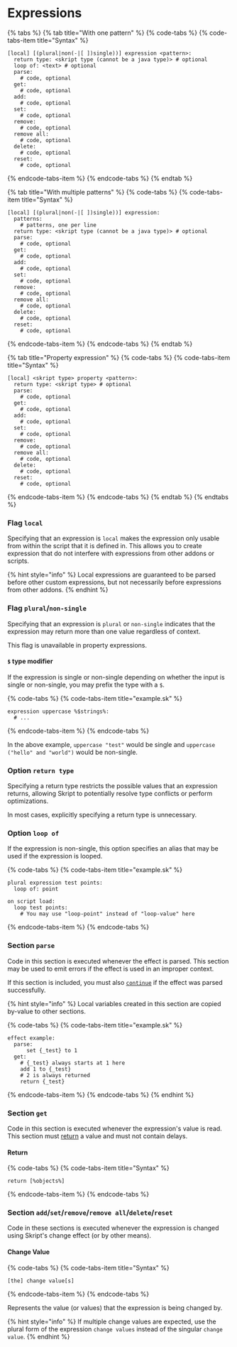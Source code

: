 # Expressions

{% tabs %}
{% tab title="With one pattern" %}
{% code-tabs %}
{% code-tabs-item title="Syntax" %}
```text
[local] [(plural|non(-|[ ])single))] expression <pattern>:
  return type: <skript type (cannot be a java type)> # optional
  loop of: <text> # optional
  parse:
    # code, optional
  get:
    # code, optional
  add:
    # code, optional
  set:
    # code, optional
  remove:
    # code, optional
  remove all:
    # code, optional
  delete:
    # code, optional
  reset:
    # code, optional
```
{% endcode-tabs-item %}
{% endcode-tabs %}
{% endtab %}

{% tab title="With multiple patterns" %}
{% code-tabs %}
{% code-tabs-item title="Syntax" %}
```text
[local] [(plural|non(-|[ ])single))] expression:
  patterns:
    # patterns, one per line
  return type: <skript type (cannot be a java type)> # optional
  parse:
    # code, optional
  get:
    # code, optional
  add:
    # code, optional
  set:
    # code, optional
  remove:
    # code, optional
  remove all:
    # code, optional
  delete:
    # code, optional
  reset:
    # code, optional
```
{% endcode-tabs-item %}
{% endcode-tabs %}
{% endtab %}

{% tab title="Property expression" %}
{% code-tabs %}
{% code-tabs-item title="Syntax" %}
```text
[local] <skript type> property <pattern>:
  return type: <skript type> # optional
  parse:
    # code, optional
  get:
    # code, optional
  add:
    # code, optional
  set:
    # code, optional
  remove:
    # code, optional
  remove all:
    # code, optional
  delete:
    # code, optional
  reset:
    # code, optional
```
{% endcode-tabs-item %}
{% endcode-tabs %}
{% endtab %}
{% endtabs %}

### Flag `local`

Specifying that an expression is `local` makes the expression only usable from within the script that it is defined in. This allows you to create expression that do not interfere with expressions from other addons or scripts.

{% hint style="info" %}
Local expressions are guaranteed to be parsed before other custom expressions, but not necessarily before expressions from other addons.
{% endhint %}

### Flag `plural`/`non-single`

Specifying that an expression is `plural` or `non-single` indicates that the expression may return more than one value regardless of context.

This flag is unavailable in property expressions.

#### `$` type modifier

If the expression is single or non-single depending on whether the input is single or non-single, you may prefix the type with a `$`.

{% code-tabs %}
{% code-tabs-item title="example.sk" %}
```text
expression uppercase %$strings%:
  # ...
```
{% endcode-tabs-item %}
{% endcode-tabs %}

In the above example, `uppercase "test"` would be single and `uppercase ("hello" and "world")` would be non-single.

### Option `return type`

Specifying a return type restricts the possible values that an expression returns, allowing Skript to potentially resolve type conflicts or perform optimizations.

In most cases, explicitly specifying a return type is unnecessary.

### Option `loop of`

If the expression is non-single, this option specifies an alias that may be used if the expression is looped.

{% code-tabs %}
{% code-tabs-item title="example.sk" %}
```text
plural expression test points:
  loop of: point
  
on script load:
  loop test points:
    # You may use "loop-point" instead of "loop-value" here
```
{% endcode-tabs-item %}
{% endcode-tabs %}

### Section `parse`

Code in this section is executed whenever the effect is parsed. This section may be used to emit errors if the effect is used in an improper context.

If this section is included, you must also [`continue`](./#continue) if the effect was parsed successfully.

{% hint style="info" %}
Local variables created in this section are copied by-value to other sections.

{% code-tabs %}
{% code-tabs-item title="example.sk" %}
```text
effect example:
  parse:
      set {_test} to 1
  get:
    # {_test} always starts at 1 here
    add 1 to {_test}
    # 2 is always returned 
    return {_test}
```
{% endcode-tabs-item %}
{% endcode-tabs %}
{% endhint %}

### Section `get`

Code in this section is executed whenever the expression's value is read. This section must [return](expressions.md#return) a value and must not contain delays.

#### Return

{% code-tabs %}
{% code-tabs-item title="Syntax" %}
```text
return [%objects%]
```
{% endcode-tabs-item %}
{% endcode-tabs %}

### Section `add`/`set`/`remove`/`remove all`/`delete`/`reset`

Code in these sections is executed whenever the expression is changed using Skript's change effect \(or by other means\).

#### Change Value

{% code-tabs %}
{% code-tabs-item title="Syntax" %}
```text
[the] change value[s]
```
{% endcode-tabs-item %}
{% endcode-tabs %}

Represents the value \(or values\) that the expression is being changed by.

{% hint style="info" %}
If multiple change values are expected, use the plural form of the expression `change values` instead of the singular `change value`.
{% endhint %}

